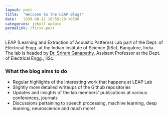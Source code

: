 ```yaml
---
layout: post
title:  "Welcome to the LEAP Blog!"
date:   2020-08-12 10:59:29 +0530
categories: jekyll update
permalink: /first-post
---
```



LEAP (Learning and Extraction of Acoustic Patterns) Lab part of the Dept. of Electrical Engg. at the Indian Institute of Science (IISc), Bangalore, India. The lab is headed by [Dr. Sriram Ganapathy](http://leap.ee.iisc.ac.in/sriram/), Assisant Professor at the Dept. of Electrical Engg., IISc.



### What the blog aims to do

- Regular highlights of the interesting work that happens at LEAP Lab
- Slightly more detailed writeups of the Github repositories
- Updates and insights of the lab members' publications at various conferences, journals
- Discussions pertaining to speech processing, machine learning, deep learning, neuroscience and much more!